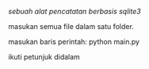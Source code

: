 *sebuah alat pencatatan berbasis sqlite3*

masukan semua file dalam satu folder.

masukan baris perintah: python main.py

ikuti petunjuk didalam
